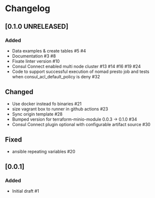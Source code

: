 # Changelog

## [0.1.0 UNRELEASED]

### Added

- Data examples & create tables #5 #4
- Documentation #3 #8
- Fixate linter version #10
- Consul Connect enabled multi node cluster #13 #14 #16 #19 #24
- Code to support successful execution of nomad presto job and tests when consul_acl_default_policy is deny #32

## Changed

- Use docker instead fo binaries #21
- size vagrant box to runner in github actions #23
- Sync origin template #28
- Bumped version for terraform-minio-module 0.0.3 -> 0.1.0 #34
- Consul Connect plugin optional with configurable artifact source #30

## Fixed

- ansible repeating variables #20

## [0.0.1]

### Added

- Initial draft #1
